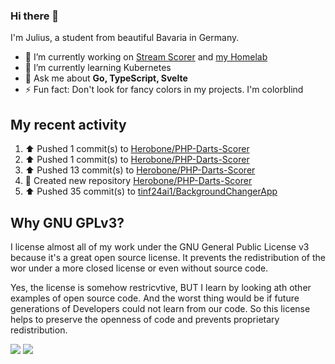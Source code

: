 ### Hi there 👋
I'm Julius, a student from beautiful Bavaria in Germany.

- 🔭 I’m currently working on [Stream Scorer](https://github.com/Herobone/stream-scorer) and [my Homelab](https://github.com/Herobone/homelab-kubernetes)
- 🌱 I’m currently learning Kubernetes
- 💬 Ask me about **Go, TypeScript, Svelte**
- ⚡ Fun fact: Don't look for fancy colors in my projects. I'm colorblind
## My recent activity
<!--RECENT_ACTIVITY:start-->
1. ⬆️ Pushed 1 commit(s) to [Herobone/PHP-Darts-Scorer](https://github.com/Herobone/PHP-Darts-Scorer)<br>
2. ⬆️ Pushed 1 commit(s) to [Herobone/PHP-Darts-Scorer](https://github.com/Herobone/PHP-Darts-Scorer)<br>
3. ⬆️ Pushed 13 commit(s) to [Herobone/PHP-Darts-Scorer](https://github.com/Herobone/PHP-Darts-Scorer)<br>
4. 📔 Created new repository [Herobone/PHP-Darts-Scorer](https://github.com/Herobone/PHP-Darts-Scorer)<br>
5. ⬆️ Pushed 35 commit(s) to [tinf24ai1/BackgroundChangerApp](https://github.com/tinf24ai1/BackgroundChangerApp)<br>
<!--RECENT_ACTIVITY:end-->

## Why GNU GPLv3?
I license almost all of my work under the GNU General Public License v3 because it's a great open source license. It prevents the redistribution of the wor under a more closed license or even without source code.

Yes, the license is somehow restricvtive, BUT I learn by looking ath other examples of open source code. And the worst thing would be if future generations of Developers could not learn from our code. So this license helps to preserve the openness of code and prevents proprietary redistribution.

![](http://github-profile-summary-cards.vercel.app/api/cards/profile-details?username=Herobone&theme=github_dark)
![](https://github-profile-trophy.vercel.app/?username=Herobone&theme=darkhub&no-frame=true&margin-w=6)

